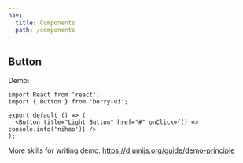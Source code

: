 ```yaml
---
nav:
  title: Components
  path: /components
---
```


## Button

Demo:

```tsx
import React from 'react';
import { Button } from 'berry-ui';

export default () => (
  <Button title="Light Button" href="#" onClick={() => console.info('nihao')} />
);
```

More skills for writing demo: https://d.umijs.org/guide/demo-principle
